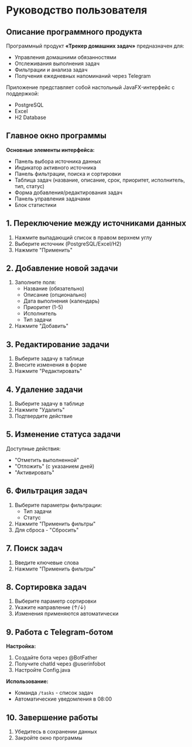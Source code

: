 # Руководство пользователя

## Описание программного продукта

Программный продукт **«Трекер домашних задач»** предназначен для:
- Управления домашними обязанностями
- Отслеживания выполнения задач
- Фильтрации и анализа задач
- Получения ежедневных напоминаний через Telegram

Приложение представляет собой настольный JavaFX-интерфейс с поддержкой:
- PostgreSQL
- Excel
- H2 Database

## Главное окно программы

**Основные элементы интерфейса:**
- Панель выбора источника данных
- Индикатор активного источника
- Панель фильтрации, поиска и сортировки
- Таблица задач (название, описание, срок, приоритет, исполнитель, тип, статус)
- Форма добавления/редактирования задач
- Панель управления задачами
- Блок статистики

## 1. Переключение между источниками данных

1. Нажмите выпадающий список в правом верхнем углу
2. Выберите источник (PostgreSQL/Excel/H2)
3. Нажмите "Применить"

## 2. Добавление новой задачи

1. Заполните поля:
    - Название (обязательно)
    - Описание (опционально)
    - Дата выполнения (календарь)
    - Приоритет (1-5)
    - Исполнитель
    - Тип задачи
2. Нажмите "Добавить"

## 3. Редактирование задачи

1. Выберите задачу в таблице
2. Внесите изменения в форме
3. Нажмите "Редактировать"

## 4. Удаление задачи

1. Выберите задачу в таблице
2. Нажмите "Удалить"
3. Подтвердите действие

## 5. Изменение статуса задачи

Доступные действия:
- "Отметить выполненной"
- "Отложить" (с указанием дней)
- "Активировать"

## 6. Фильтрация задач

1. Выберите параметры фильтрации:
    - Тип задачи
    - Статус
2. Нажмите "Применить фильтры"
3. Для сброса - "Сбросить"

## 7. Поиск задач

1. Введите ключевые слова
2. Нажмите "Применить фильтры"

## 8. Сортировка задач

1. Выберите параметр сортировки
2. Укажите направление (↑/↓)
3. Изменения применяются автоматически

## 9. Работа с Telegram-ботом

**Настройка:**
1. Создайте бота через @BotFather
2. Получите chatId через @userinfobot
3. Настройте Config.java

**Использование:**
- Команда `/tasks` - список задач
- Автоматические уведомления в 08:00

## 10. Завершение работы

1. Убедитесь в сохранении данных
2. Закройте окно программы